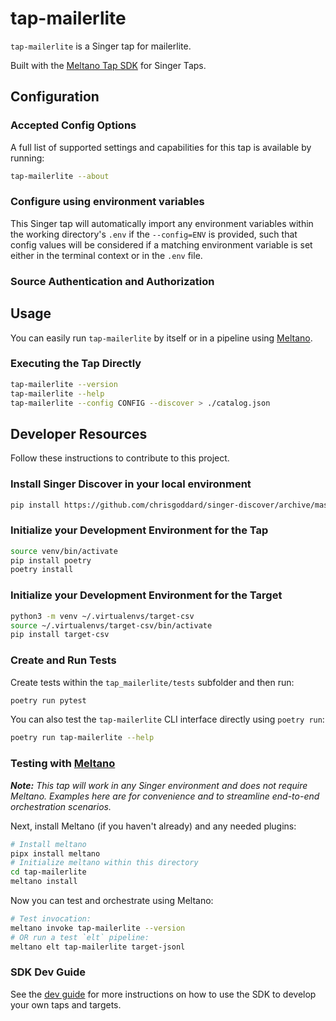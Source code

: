 # tap-mailerlite

`tap-mailerlite` is a Singer tap for mailerlite.

Built with the [Meltano Tap SDK](https://sdk.meltano.com) for Singer Taps.

<!--

Developer TODO: Update the below as needed to correctly describe the install procedure. For instance, if you do not have a PyPi repo, or if you want users to directly install from your git repo, you can modify this step as appropriate.

## Installation

Install from PyPi:

```bash
pipx install tap-mailerlite
```

Install from GitHub:

```bash
pipx install git+https://github.com/ORG_NAME/tap-mailerlite.git@main
```

-->

## Configuration

### Accepted Config Options

<!--
Developer TODO: Provide a list of config options accepted by the tap.

This section can be created by copy-pasting the CLI output from:

```
tap-mailerlite --about --format=markdown
```
-->

A full list of supported settings and capabilities for this
tap is available by running:

```bash
tap-mailerlite --about
```

### Configure using environment variables

This Singer tap will automatically import any environment variables within the working directory's
`.env` if the `--config=ENV` is provided, such that config values will be considered if a matching
environment variable is set either in the terminal context or in the `.env` file.

### Source Authentication and Authorization

<!--
Developer TODO: If your tap requires special access on the source system, or any special authentication requirements, provide those here.
-->

## Usage

You can easily run `tap-mailerlite` by itself or in a pipeline using [Meltano](https://meltano.com/).

### Executing the Tap Directly

```bash
tap-mailerlite --version
tap-mailerlite --help
tap-mailerlite --config CONFIG --discover > ./catalog.json
```

## Developer Resources

Follow these instructions to contribute to this project.



### Install Singer Discover in your local environment

```bash
pip install https://github.com/chrisgoddard/singer-discover/archive/master.zip
```

### Initialize your Development Environment for the Tap

```bash
source venv/bin/activate
pip install poetry
poetry install
```

### Initialize your Development Environment for the Target

```bash
python3 -m venv ~/.virtualenvs/target-csv
source ~/.virtualenvs/target-csv/bin/activate
pip install target-csv
```
### Create and Run Tests

Create tests within the `tap_mailerlite/tests` subfolder and
  then run:

```bash
poetry run pytest
```

You can also test the `tap-mailerlite` CLI interface directly using `poetry run`:

```bash
poetry run tap-mailerlite --help
```

### Testing with [Meltano](https://www.meltano.com)

_**Note:** This tap will work in any Singer environment and does not require Meltano.
Examples here are for convenience and to streamline end-to-end orchestration scenarios._

<!--
Developer TODO:
Your project comes with a custom `meltano.yml` project file already created. Open the `meltano.yml` and follow any "TODO" items listed in
the file.
-->

Next, install Meltano (if you haven't already) and any needed plugins:

```bash
# Install meltano
pipx install meltano
# Initialize meltano within this directory
cd tap-mailerlite
meltano install
```

Now you can test and orchestrate using Meltano:

```bash
# Test invocation:
meltano invoke tap-mailerlite --version
# OR run a test `elt` pipeline:
meltano elt tap-mailerlite target-jsonl
```

### SDK Dev Guide

See the [dev guide](https://sdk.meltano.com/en/latest/dev_guide.html) for more instructions on how to use the SDK to
develop your own taps and targets.
